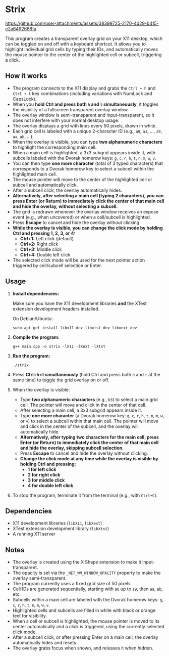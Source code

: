 # Strix



https://github.com/user-attachments/assets/38399725-2170-4d29-b415-e2a6492688fa





This program creates a transparent overlay grid on your X11 desktop, which can be toggled on and off with a keyboard shortcut. It allows you to highlight individual grid cells by typing their IDs, and automatically moves the mouse pointer to the center of the highlighted cell or subcell, triggering a click.

## How it works

- The program connects to the X11 display and grabs the `Ctrl + h` and `Ctrl + t` key combinations (including variations with NumLock and CapsLock).
- When you **hold Ctrl and press both `h` and `t` simultaneously**, it toggles the visibility of a fullscreen transparent overlay window.
- The overlay window is semi-transparent and input-transparent, so it does not interfere with your normal desktop usage.
- The overlay displays a grid with lines every 50 pixels, drawn in white.
- Each grid cell is labeled with a unique 2-character ID (e.g., `a0`, `a1`, ..., `z9`, `aa`, `ab`, ...).
- When the overlay is visible, you can type **two alphanumeric characters** to highlight the corresponding main cell.
- When a main cell is highlighted, a 3x3 subgrid appears inside it, with subcells labeled with the Dvorak homerow keys: `g`, `c`, `r`, `h`, `t`, `n`, `m`, `w`, `v`.
- You can then type **one more character** (total of 3 typed characters) that corresponds to a Dvorak homerow key to select a subcell within the highlighted main cell.
- The mouse pointer will move to the center of the highlighted cell or subcell and automatically click.
- After a subcell click, the overlay automatically hides.
- **Alternatively, after selecting a main cell (typing 2 characters), you can press Enter (or Return) to immediately click the center of that main cell and hide the overlay, without selecting a subcell.**
- The grid is redrawn whenever the overlay window receives an expose event (e.g., when uncovered) or when a cell/subcell is highlighted.
- Press **Escape** to cancel and hide the overlay without clicking.
- **While the overlay is visible, you can change the click mode by holding Ctrl and pressing 1, 2, 3, or 4:**
  - **Ctrl+1:** Left click (default)
  - **Ctrl+2:** Right click
  - **Ctrl+3:** Middle click
  - **Ctrl+4:** Double left click
- The selected click mode will be used for the next pointer action triggered by cell/subcell selection or Enter.

## Usage

1. **Install dependencies:**

   Make sure you have the X11 development libraries **and** the XTest extension development headers installed.

   On Debian/Ubuntu:

   ```
   sudo apt-get install libx11-dev libxtst-dev libxext-dev
   ```

2. **Compile the program:**

   ```
   g++ main.cpp -o strix -lX11 -lXext -lXtst
   ```

3. **Run the program:**

   ```
   ./strix
   ```

4. Press **Ctrl+h+t simultaneously** (hold Ctrl and press both `h` and `t` at the same time) to toggle the grid overlay on or off.

5. When the overlay is visible:
   - Type **two alphanumeric characters** (e.g., `b3`) to select a main grid cell. The pointer will move and click in the center of that cell.
   - After selecting a main cell, a 3x3 subgrid appears inside it.
   - Type **one more character** (a Dvorak homerow key: `g`, `c`, `r`, `h`, `t`, `n`, `m`, `w`, or `v`) to select a subcell within that main cell. The pointer will move and click in the center of the subcell, and the overlay will automatically hide.
   - **Alternatively, after typing two characters for the main cell, press Enter (or Return) to immediately click the center of that main cell and hide the overlay, skipping subcell selection.**
   - Press **Escape** to cancel and hide the overlay without clicking.
   - **Change the click mode at any time while the overlay is visible by holding Ctrl and pressing:**
     - **1 for left click**
     - **2 for right click**
     - **3 for middle click**
     - **4 for double left click**

6. To stop the program, terminate it from the terminal (e.g., with `Ctrl+C`).

## Dependencies

- X11 development libraries (`libX11`, `libXext`)
- XTest extension development library (`libXtst`)
- A running X11 server

## Notes

- The overlay is created using the X Shape extension to make it input-transparent.
- The opacity is set via the `_NET_WM_WINDOW_OPACITY` property to make the overlay semi-transparent.
- The program currently uses a fixed grid size of 50 pixels.
- Cell IDs are generated sequentially, starting with `a0` up to `z9`, then `aa`, `ab`, etc.
- Subcells within a main cell are labeled with the Dvorak homerow keys: `g`, `c`, `r`, `h`, `t`, `n`, `m`, `w`, `v`.
- Highlighted cells and subcells are filled in white with black or orange text for visibility.
- When a cell or subcell is highlighted, the mouse pointer is moved to its center automatically and a click is triggered, using the currently selected click mode.
- After a subcell click, or after pressing Enter on a main cell, the overlay automatically hides and resets.
- The overlay grabs focus when shown, and releases it when hidden.
